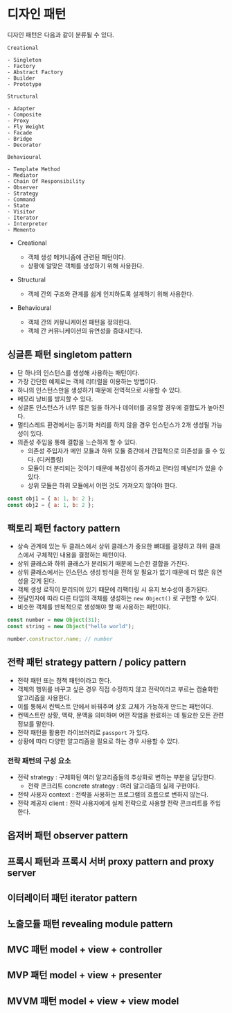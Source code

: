# 디자인 패턴

디자인 패턴은 다음과 같이 분류될 수 있다.

```
Creational

- Singleton
- Factory
- Abstract Factory
- Builder
- Prototype

Structural

- Adapter
- Composite
- Proxy
- Fly Weight
- Facade
- Bridge
- Decorator

Behavioural

- Template Method
- Mediator
- Chain Of Responsibility
- Observer
- Strategy
- Command
- State
- Visitor
- Iterator
- Interpreter
- Memento
```

- Creational

  - 객체 생성 메커니즘에 관련된 패턴이다.
  - 상황에 알맞은 객체를 생성하기 위해 사용한다.

- Structural
  - 객체 간의 구조와 관계를 쉽게 인지하도록 설계하기 위해 사용한다.
- Behavioural
  - 객체 간의 커뮤니케이션 패턴을 정의한다.
  - 객체 간 커뮤니케이션의 유연성을 증대시킨다.

## 싱글톤 패턴 singletom pattern

- 단 하나의 인스턴스를 생성해 사용하는 패턴이다.
- 가장 간단한 예제로는 객체 리터럴을 이용하는 방법이다.
- 하나의 인스턴스만을 생성하기 때문에 전역적으로 사용할 수 있다.
- 메모리 낭비를 방지할 수 있다.
- 싱글톤 인스턴스가 너무 많은 일을 하거나 데이터를 공유할 경우에 결합도가 높아진다.
- 멀티스레드 환경에서는 동기화 처리를 하지 않을 경우 인스턴스가 2개 생성될 가능성이 있다.
- 의존성 주입을 통해 결합을 느슨하게 할 수 있다.
  - 의존성 주입자가 메인 모듈과 하위 모듈 중간에서 간접적으로 의존성을 줄 수 있다. (디커플링)
  - 모듈이 더 분리되는 것이기 때문에 복잡성이 증가하고 런타임 페널티가 있을 수 있다.
  - 상위 모듈은 하위 모듈에서 어떤 것도 가져오지 않아야 한다.

```javascript
const obj1 = { a: 1, b: 2 };
const obj2 = { a: 1, b: 2 };
```

## 팩토리 패턴 factory pattern

- 상속 관계에 있는 두 클래스에서 상위 클래스가 중요한 뼈대를 결정하고 하위 클래스에서 구체적인 내용을 결정하는 패턴이다.
- 상위 클래스와 하위 클래스가 분리되기 때문에 느슨한 결합을 가진다.
- 상위 클래스에서는 인스턴스 생성 방식을 전혀 알 필요가 없기 때문에 더 많은 유연성을 갖게 된다.
- 객체 생성 로직이 분리되어 있기 때문에 리팩터링 시 유지 보수성이 증가된다.
- 전달인자에 따라 다른 타입의 객체를 생성하는 `new Object()` 로 구현할 수 있다.
- 비슷한 객체를 반복적으로 생성해야 할 때 사용하는 패턴이다.

```javascript
const number = new Object(31);
const string = new Object("hello world");

number.constructor.name; // number
```

## 전략 패턴 strategy pattern / policy pattern

- 전략 패턴 또는 정책 패턴이라고 한다.
- 객체의 행위를 바꾸고 싶은 경우 직접 수정하지 않고 전략이라고 부르는 캡슐화한 알고리즘을 사용한다.
- 이를 통해서 컨텍스트 안에서 바꿔주며 상호 교체가 가능하게 만드는 패턴이다.
- 컨텍스트란 상황, 맥락, 문맥을 의미하며 어떤 작업을 완료하는 데 필요한 모든 관련 정보를 말한다.
- 전략 패턴을 활용한 라이브러리로 `passport` 가 있다.
- 상황에 따라 다양한 알고리즘을 필요로 하는 경우 사용할 수 있다.

### 전략 패턴의 구성 요소

- 전략 strategy : 구체화된 여러 알고리즘들의 추상화로 변하는 부분을 담당한다.
  - 전략 콘크리트 concrete strategy : 여러 알고리즘의 실제 구현이다.
- 전략 사용자 context : 전략을 사용하는 프로그램의 흐름으로 변하지 않는다.
- 전략 제공자 client : 전략 사용자에게 실제 전략으로 사용할 전략 콘크리트를 주입한다.

## 옵저버 패턴 observer pattern

## 프록시 패턴과 프록시 서버 proxy pattern and proxy server

## 이터레이터 패턴 iterator pattern

## 노출모듈 패턴 revealing module pattern

## MVC 패턴 model + view + controller

## MVP 패턴 model + view + presenter

## MVVM 패턴 model + view + view model
